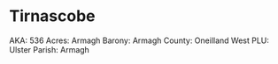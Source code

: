 # Tirnascobe

AKA: 536
Acres: Armagh
Barony: Armagh
County: Oneilland West
PLU: Ulster
Parish: Armagh